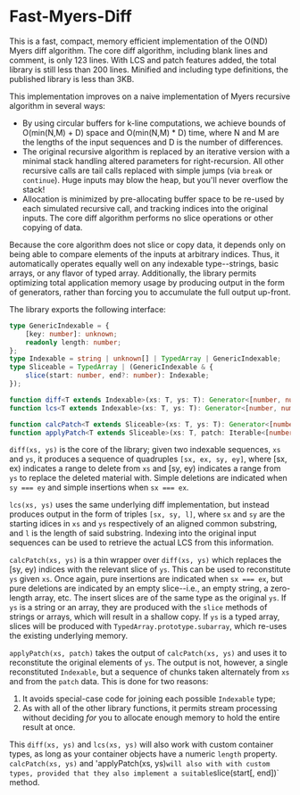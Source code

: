 Fast-Myers-Diff
================

This is a fast, compact, memory efficient implementation of the O(ND) Myers diff algorithm.
The core diff algorithm, including blank lines and comment, is only 123 lines. With LCS and patch features added, the total library is still less than 200 lines.
Minified and including type definitions, the published library is less than 3KB.

This implementation improves on a naive implementation of Myers recursive algorithm in several ways:
* By using circular buffers for k-line computations, we achieve bounds of O(min(N,M) + D) space and O(min(N,M) * D) time,
  where N and M are the lengths of the input sequences and D is the number of differences.
* The original recursive algorithm is replaced by an iterative version with a minimal stack handling altered parameters for right-recursion.
  All other recursive calls are tail calls replaced with simple jumps (via `break` or `continue`). Huge inputs may blow the heap, but you'll never overflow the stack!
* Allocation is minimized by pre-allocating buffer space to be re-used by each simulated recursive call, and tracking indices into the original inputs.
  The core diff algorithm performs no slice operations or other copying of data.

Because the core algorithm does not slice or copy data, it depends only on being able to compare elements of the inputs at arbitrary indices.
Thus, it automatically operates equally well on any indexable type--strings, basic arrays, or any flavor of typed array.
Additionally, the library permits optimizing total application memory usage by producing output in the form of generators, rather than forcing you to accumulate the full output up-front.

The library exports the following interface:

```ts
type GenericIndexable = {
    [key: number]: unknown;
    readonly length: number;
};
type Indexable = string | unknown[] | TypedArray | GenericIndexable;
type Sliceable = TypedArray | (GenericIndexable & {
    slice(start: number, end?: number): Indexable;
});

function diff<T extends Indexable>(xs: T, ys: T): Generator<[number, number, number, number]>;
function lcs<T extends Indexable>(xs: T, ys: T): Generator<[number, number, number]>;

function calcPatch<T extends Sliceable>(xs: T, ys: T): Generator<[number, number, T]>;
function applyPatch<T extends Sliceable>(xs: T, patch: Iterable<[number, number, T]>): Generator<T>;
```

`diff(xs, ys)` is the core of the library; given two indexable sequences, `xs` and `ys`, it produces a sequence of quadruples `[sx, ex, sy, ey]`, where [sx, ex) indicates a range to delete from `xs` and [sy, ey) indicates a range from `ys` to replace the deleted material with. Simple deletions are indicated when `sy === ey` and simple insertions when `sx === ex`.

`lcs(xs, ys)` uses the same underlying diff implementation, but instead produces output in the form of triples `[sx, sy, l]`, where `sx` and `sy` are the starting idices in `xs` and `ys` respectively of an aligned common substring, and `l` is the length of said substring. Indexing into the original input sequences can be used to retrieve the actual LCS from this information.

`calcPatch(xs, ys)` is a thin wrapper over `diff(xs, ys)` which replaces the [sy, ey) indices with the relevant slice of `ys`. This can be used to reconstitute `ys` given `xs`. Once again, pure insertions are indicated when `sx === ex`, but pure deletions are indicated by an empty slice--i.e., an empty string, a zero-length array, etc. The insert slices are of the same type as the original `ys`. If `ys` is a string or an array, they are produced with the `slice` methods of strings or arrays, which will result in a shallow copy. If `ys` is a typed array, slices will be produced with `TypedArray.prototype.subarray`, which re-uses the existing underlying memory.

`applyPatch(xs, patch)` takes the output of `calcPatch(xs, ys)` and uses it to reconstitute the original elements of `ys`. The output is not, however, a single reconstituted `Indexable`, but a sequence of chunks taken alternately from `xs` and from the `patch` data. This is done for two reasons:
1. It avoids special-case code for joining each possible `Indexable` type;
2. As with all of the other library functions, it permits stream processing without deciding *for* you to allocate enough memory to hold the entire result at once.

This `diff(xs, ys)` and `lcs(xs, ys)` will also work with custom container types, as long as your container objects have a numeric `length` property. `calcPatch(xs, ys)` and 'applyPatch(xs, ys)` will also with with custom types, provided that they also implement a suitable `slice(start[, end])` method.